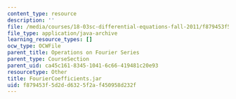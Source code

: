 ```yaml
---
content_type: resource
description: ''
file: /media/courses/18-03sc-differential-equations-fall-2011/f879453f5d2dd6325f2af450958d232f_FourierCoefficients.jar
file_type: application/java-archive
learning_resource_types: []
ocw_type: OCWFile
parent_title: Operations on Fourier Series
parent_type: CourseSection
parent_uid: ca45c161-8345-1041-6c66-419481c20e93
resourcetype: Other
title: FourierCoefficients.jar
uid: f879453f-5d2d-d632-5f2a-f450958d232f
---
```

